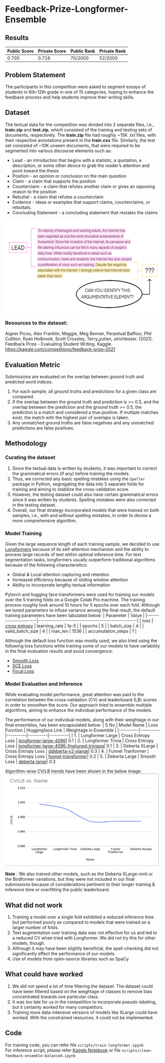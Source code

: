 # Feedback-Prize-Longformer-Ensemble

## Results
| Public Score | Private Score | Public Rank | Private Rank |
|----------|----------|----------|----------|
| 0.705 | 0.716 | 70/2000  | 52/2000

## Problem Statement  
The participants in this competition were asked to segment essays of students in 6th–12th grade in one of 15 categories, hoping to enhance the feedback process and help students improve their writing skills.

## Dataset
The textual data for the competition was divided into 2 separate files, i.e., **train.zip** and **test.zip**, which consisted of the training and testing sets of documents, respectively. The **train.zip** file had roughly ~15K .txt files, with their respective annotations present in the **train.csv** file. SImilarly, the test set consisted of ~10K unseen documents, that were required to be segmented into various discourse elements such as:
* Lead - an introduction that begins with a statistic, a quotation, a description, or some other device to grab the reader’s attention and point toward the thesis
* Position - an opinion or conclusion on the main question
* Claim - a claim that supports the position
* Counterclaim - a claim that refutes another claim or gives an opposing reason to the position
* Rebuttal - a claim that refutes a counterclaim
* Evidence - ideas or examples that support claims, counterclaims, or rebuttals.
* Concluding Statement - a concluding statement that restates the claims 
<img src="https://github.com/namantuli18/Feedback-Prize-Longformer-Ensemble/blob/main/imgs/dataset.png" width="600" height="300" />

### Resources to the dataset:  
Aigner Picou, Alex Franklin, Maggie, Meg Benner, Perpetual Baffour, Phil Culliton, Ryan Holbrook, Scott Crossley, Terry_yutian, ulrichboser. (2021). Feedback Prize - Evaluating Student Writing. Kaggle. https://kaggle.com/competitions/feedback-prize-2021

## Evaluation Metric  
Submissions are evaluated on the overlap between ground truth and predicted word indices.

1. For each sample, all ground truths and predictions for a given class are compared.
2. If the overlap between the ground truth and prediction is >= 0.5, and the overlap between the prediction and the ground truth >= 0.5, the prediction is a match and considered a true positive. If multiple matches exist, the match with the highest pair of overlaps is taken.
3. Any unmatched ground truths are false negatives and any unmatched predictions are false positives.

## Methodology

### Curating the dataset
1. Since the textual data is written by students, it was important to correct the grammatical errors (if any) before training the models.
2. Thus, we corrected any basic spelling mistakes using the `Speller` package in Python, segregating the data into 5 separate folds for training and aiming to stabilize the cross-validation score.
3. However, the testing dataset could also have certain grammatical errors since it was written by students. Spelling mistakes were also corrected in the testing dataset.
4. Overall, our final strategy incorporated models that were trained on both samples, i.e., with and without spelling mistakes, in order to devise a more comprehensive algorithm.

### Model Training

Given the large sequence length of each training sample, we decided to use [Longformers](https://huggingface.co/docs/transformers/model_doc/longformer) because of its self-attention mechanism and the ability to process large records of text within optimal inference time. For text segmentation tasks, longformers usually outperform traditional algorithms because of the following characteristics:
- Global & Local attention capturing and retention
- Increased efficiency because of sliding window attention
- Ability to incorporate lengthy textual information

Pytorch and hugging face transformers were used for training our models over the 5 training folds on a Google Colab Pro machine. The training process roughly took around 10 hours for 5 epochs over each fold.
Although we tuned parameters to infuse variance among the final result, the default training parameters have been tabulated below:
| Parameter            | Value                                            |
|----------------------|--------------------------------------------------|
| loss                 | [cross entropy](https://pytorch.org/docs/stable/generated/torch.nn.CrossEntropyLoss.html)
| learning_rate        | 1e-5                                             |
| epochs               | 5                                                |
| batch_size           | 4                                                |
| valid_batch_size     | 4                                                |
| max_len              | 1536                                             |
| accumulation_steps   | 1                                                |

Although the default loss function was mostly used, we also tried using the following loss functions while training some of our models to have variability in the final evaluation results and avoid convergence:
- [Smooth Loss](https://pytorch.org/docs/stable/generated/torch.nn.SmoothL1Loss.html)
- [SCE Loss](https://github.com/HanxunH/SCELoss-Reproduce)
- [Focal Loss](https://github.com/clcarwin/focal_loss_pytorch)

### Model Evaluation and Inference

While evaluating model performance, great attention was paid to the correlation between the cross-validation (CV) and leaderboard (LB) scores in order to smoothen the score. Our approach tried to ensemble multiple algorithms, aiming to enhance the individual performance of the models.

The performance of our individual models, along with their weightage in our final ensembles, has been encapsulated below:
| S No | Model Name | Loss Function | Huggingface Link | Weightage in Ensemble |
|----------|----------|----------|----------|----------|
| 1. | Longformer Large | Cross Entropy Loss | [longformer-large-4096](https://huggingface.co/allenai/longformer-large-4096)| 0.1
| 2. | Longformer Trivia | Cross Entropy Loss | [longformer-large-4096-finetuned-triviaqa](https://huggingface.co/allenai/longformer-large-4096-finetuned-triviaqa)| 0.1
| 3. | Deberta XLarge | Cross Entropy Loss | [ddeberta-v2-xlarge](https://huggingface.co/microsoft/deberta-v2-xlarge)| 0.3
| 4. | Funnel Tranformer | Cross Entropy Loss | [funnel-transformer](https://huggingface.co/docs/transformers/model_doc/funnel)| 0.2
| 5. | Deberta Large | Smooth Loss | [deberta-large](https://huggingface.co/microsoft/deberta-large)| 0.3

Algorithm-wise CV/LB trends have been shown in the below image:  
<img src="https://github.com/namantuli18/Feedback-Prize-Longformer-Ensemble/blob/main/imgs/cv-lb.png" width="500" height="300" />

**Note** : We also trained other models, such as the Deberta XLarge-mnli or the Birdformer variations, but they were not included in our final submissions because of considerations pertinent to their longer training & inference time or overfitting the public leaderboard.


## What did not work
1. Training a model over a single fold exhibited a reduced inference time but performed poorly as compared to models that were trained on a larger number of folds. 
2. Text augmentation over training data was not effective for us and led to a reduced CV when tried with Longformer. We did not try this for other models, though. 
3. Although it may have been slightly beneficial, the spell-checking did not significantly affect the performance of our models. 
4. Use of models from open-source libraries such as SpaCy

## What could have worked
1. We did not spend a lot of time filtering the dataset. The dataset could have been filtered based on the weightage of classes to remove bias concentrated towards one particular class. 
2. It was too late for us in the competition to incorporate pseudo-labeling, but it certainly worked for many competitors. 
3. Training more data-intensive versions of models like XLarge could have worked. With the constrained resources, it could not be implemented.

## Code 
For training code, you can refer file `scripts/train-longformer.ipynb`  
For inference script, please refer [Kaggle Notebook](https://www.kaggle.com/code/namantuli/clean-feedback-ensemble-balanced) or file `scripts/clean-feedback-ensemble-balanced.ipynb`




 


